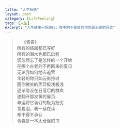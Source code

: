 ```yaml
---
title: "人生有感"
layout: post
category: [LifeFeeling]
tags: [人生]
excerpt: "人生就像一场旅行，在乎的不是目的地而是沿途的风景"
---
```


>&nbsp;&nbsp;&nbsp;&nbsp;《青春》<br>
>所有的结局都已写好<br>
>所有的泪水也都已启程<br>
>切忽然忘了是怎样的一个开始<br>
>在哪个古老的不再回来的夏日<br>
>无论我如何地去追索<br>
>年轻的你只如云影掠过<br>
>而你微笑的面容极浅极浅<br>
>逐渐隐没在日落后的群岚<br>
>遂翻开那发黄的扉页<br>
>命运将它装订的极为拙劣<br>
>含着泪，我一读在读<br>
>却不得不承认<br>
>青春是一本太仓促的书<br>
